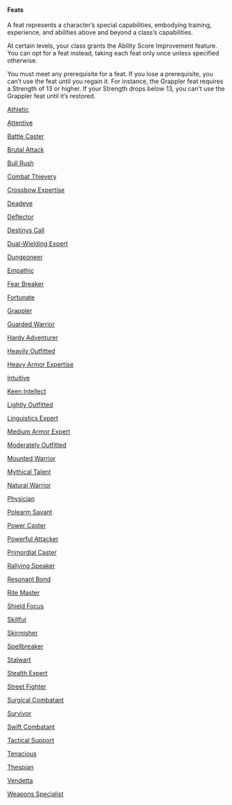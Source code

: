 #### Feats

A feat represents a character’s special capabilities, embodying training, experience, and abilities above and beyond a class’s capabilities.

At certain levels, your class grants the Ability Score Improvement feature.
You can opt for a feat instead, taking each feat only once unless specified otherwise.

You must meet any prerequisite for a feat.
If you lose a prerequisite, you can’t use the feat until you regain it.
For instance, the Grappler feat requires a Strength of 13 or higher.
If your Strength drops below 13, you can’t use the Grappler feat until it’s restored.

[Athletic](./Feats/Athletic.md)

[Attentive](./Feats/Attentive.md)

[Battle Caster](./Feats/Battle_Caster.md)

[Brutal Attack](./Feats/Brutal_Attack.md)

[Bull Rush](./Feats/Bull_Rush.md)

[Combat Thievery](./Feats/Combat_Thievery.md)

[Crossbow Expertise](./Feats/Crossbow_Expertise.md)

[Deadeye](./Feats/Deadeye.md)

[Deflector](./Feats/Deflector.md)

[Destinys Call](./Feats/Destinys_Call.md)

[Dual-Wielding Expert](./Feats/Dual-Wielding_Expert.md)

[Dungeoneer](./Feats/Dungeoneer.md)

[Empathic](./Feats/Empathic.md)

[Fear Breaker](./Feats/Fear_Breaker.md)

[Fortunate](./Feats/Fortunate.md)

[Grappler](./Feats/Grappler.md)

[Guarded Warrior](./Feats/Guarded_Warrior.md)

[Hardy Adventurer](./Feats/Hardy_Adventurer.md)

[Heavily Outfitted](./Feats/Heavily_Outfitted.md)

[Heavy Armor Expertise](./Feats/Heavy_Armor_Expertise.md)

[Intuitive](./Feats/Intuitive.md)

[Keen Intellect](./Feats/Keen_Intellect.md)

[Lightly Outfitted](./Feats/Lightly_Outfitted.md)

[Linguistics Expert](./Feats/Linguistics_Expert.md)

[Medium Armor Expert](./Feats/Medium_Armor_Expert.md)

[Moderately Outfitted](./Feats/Moderately_Outfitted.md)

[Mounted Warrior](./Feats/Mounted_Warrior.md)

[Mythical Talent](./Feats/Mythical_Talent.md)

[Natural Warrior](./Feats/Natural_Warrior.md)

[Physician](./Feats/Physician.md)

[Polearm Savant](./Feats/Polearm_Savant.md)

[Power Caster](./Feats/Power_Caster.md)

[Powerful Attacker](./Feats/Powerful_Attacker.md)

[Primordial Caster](./Feats/Primordial_Caster.md)

[Rallying Speaker](./Feats/Rallying_Speaker.md)

[Resonant Bond](./Feats/Resonant_Bond.md)

[Rite Master](./Feats/Rite_Master.md)

[Shield Focus](./Feats/Shield_Focus.md)

[Skillful](./Feats/Skillful.md)

[Skirmisher](./Feats/Skirmisher.md)

[Spellbreaker](./Feats/Spellbreaker.md)

[Stalwart](./Feats/Stalwart.md)

[Stealth Expert](./Feats/Stealth_Expert.md)

[Street Fighter](./Feats/Street_Fighter.md)

[Surgical Combatant](./Feats/Surgical_Combatant.md)

[Survivor](./Feats/Survivor.md)

[Swift Combatant](./Feats/Swift_Combatant.md)

[Tactical Support](./Feats/Tactical_Support.md)

[Tenacious](./Feats/Tenacious.md)

[Thespian](./Feats/Thespian.md)

[Vendetta](./Feats/Vendetta.md)

[Weapons Specialist](./Feats/Weapons_Specialist.md)

